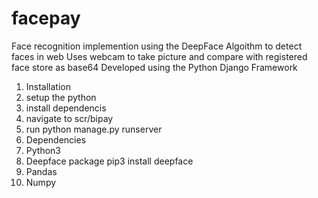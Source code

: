 # facepay
Face recognition implemention using the DeepFace Algoithm to detect faces in web 
Uses webcam to take picture and compare with registered face store as base64
Developed using the Python Django Framework

1. Installation
2. setup the python 
3. install dependencis 
5. navigate to scr/bipay
6. run python manage.py runserver 
7. Dependencies
8. Python3 
9. Deepface package   pip3 install deepface
10. Pandas 
11. Numpy


